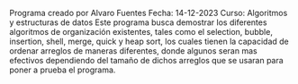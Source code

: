 Programa creado por Alvaro Fuentes
Fecha: 14-12-2023
Curso: Algoritmos y estructuras de datos
Este programa busca demostrar los diferentes algoritmos de organización existentes, tales como el selection, bubble, insertion, shell, merge, quick y heap sort, los cuales tienen la capacidad de ordenar arreglos de maneras diferentes, donde algunos seran mas efectivos dependiendo del tamaño de dichos arreglos que se usaran para poner a prueba el programa.